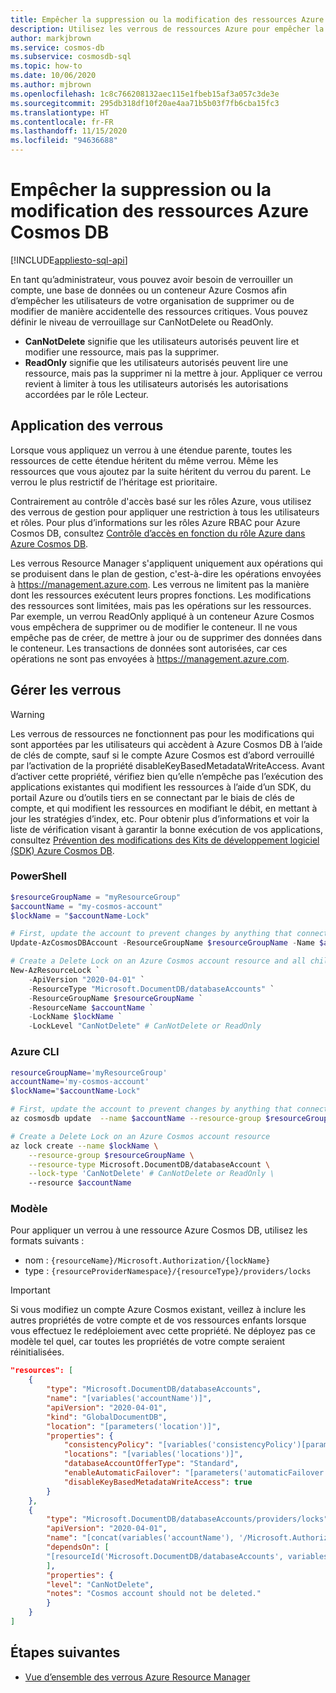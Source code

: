 ```yaml
---
title: Empêcher la suppression ou la modification des ressources Azure Cosmos DB
description: Utilisez les verrous de ressources Azure pour empêcher la suppression ou la modification des ressources Azure Cosmos DB.
author: markjbrown
ms.service: cosmos-db
ms.subservice: cosmosdb-sql
ms.topic: how-to
ms.date: 10/06/2020
ms.author: mjbrown
ms.openlocfilehash: 1c8c766208132aec115e1fbeb15af3a057c3de3e
ms.sourcegitcommit: 295db318df10f20ae4aa71b5b03f7fb6cba15fc3
ms.translationtype: HT
ms.contentlocale: fr-FR
ms.lasthandoff: 11/15/2020
ms.locfileid: "94636688"
---
```

# <a name="prevent-azure-cosmos-db-resources-from-being-deleted-or-changed"></a>Empêcher la suppression ou la modification des ressources Azure Cosmos DB
[!INCLUDE[appliesto-sql-api](includes/appliesto-sql-api.md)]

En tant qu’administrateur, vous pouvez avoir besoin de verrouiller un compte, une base de données ou un conteneur Azure Cosmos afin d’empêcher les utilisateurs de votre organisation de supprimer ou de modifier de manière accidentelle des ressources critiques. Vous pouvez définir le niveau de verrouillage sur CanNotDelete ou ReadOnly.

- **CanNotDelete** signifie que les utilisateurs autorisés peuvent lire et modifier une ressource, mais pas la supprimer.
- **ReadOnly** signifie que les utilisateurs autorisés peuvent lire une ressource, mais pas la supprimer ni la mettre à jour. Appliquer ce verrou revient à limiter à tous les utilisateurs autorisés les autorisations accordées par le rôle Lecteur.

## <a name="how-locks-are-applied"></a>Application des verrous

Lorsque vous appliquez un verrou à une étendue parente, toutes les ressources de cette étendue héritent du même verrou. Même les ressources que vous ajoutez par la suite héritent du verrou du parent. Le verrou le plus restrictif de l’héritage est prioritaire.

Contrairement au contrôle d'accès basé sur les rôles Azure, vous utilisez des verrous de gestion pour appliquer une restriction à tous les utilisateurs et rôles. Pour plus d’informations sur les rôles Azure RBAC pour Azure Cosmos DB, consultez [Contrôle d’accès en fonction du rôle Azure dans Azure Cosmos DB](role-based-access-control.md).

Les verrous Resource Manager s'appliquent uniquement aux opérations qui se produisent dans le plan de gestion, c'est-à-dire les opérations envoyées à https://management.azure.com. Les verrous ne limitent pas la manière dont les ressources exécutent leurs propres fonctions. Les modifications des ressources sont limitées, mais pas les opérations sur les ressources. Par exemple, un verrou ReadOnly appliqué à un conteneur Azure Cosmos vous empêchera de supprimer ou de modifier le conteneur. Il ne vous empêche pas de créer, de mettre à jour ou de supprimer des données dans le conteneur. Les transactions de données sont autorisées, car ces opérations ne sont pas envoyées à https://management.azure.com.

## <a name="manage-locks"></a>Gérer les verrous

> [!WARNING]
> Les verrous de ressources ne fonctionnent pas pour les modifications qui sont apportées par les utilisateurs qui accèdent à Azure Cosmos DB à l’aide de clés de compte, sauf si le compte Azure Cosmos est d’abord verrouillé par l’activation de la propriété disableKeyBasedMetadataWriteAccess. Avant d’activer cette propriété, vérifiez bien qu’elle n’empêche pas l’exécution des applications existantes qui modifient les ressources à l’aide d’un SDK, du portail Azure ou d’outils tiers en se connectant par le biais de clés de compte, et qui modifient les ressources en modifiant le débit, en mettant à jour les stratégies d’index, etc. Pour obtenir plus d’informations et voir la liste de vérification visant à garantir la bonne exécution de vos applications, consultez [Prévention des modifications des Kits de développement logiciel (SDK) Azure Cosmos DB](role-based-access-control.md#prevent-sdk-changes).

### <a name="powershell"></a>PowerShell

```powershell
$resourceGroupName = "myResourceGroup"
$accountName = "my-cosmos-account"
$lockName = "$accountName-Lock"

# First, update the account to prevent changes by anything that connects via account keys
Update-AzCosmosDBAccount -ResourceGroupName $resourceGroupName -Name $accountName -DisableKeyBasedMetadataWriteAccess true

# Create a Delete Lock on an Azure Cosmos account resource and all child resources
New-AzResourceLock `
    -ApiVersion "2020-04-01" `
    -ResourceType "Microsoft.DocumentDB/databaseAccounts" `
    -ResourceGroupName $resourceGroupName `
    -ResourceName $accountName `
    -LockName $lockName `
    -LockLevel "CanNotDelete" # CanNotDelete or ReadOnly
```

### <a name="azure-cli"></a>Azure CLI

```bash
resourceGroupName='myResourceGroup'
accountName='my-cosmos-account'
$lockName="$accountName-Lock"

# First, update the account to prevent changes by anything that connects via account keys
az cosmosdb update  --name $accountName --resource-group $resourceGroupName  --disable-key-based-metadata-write-access true

# Create a Delete Lock on an Azure Cosmos account resource
az lock create --name $lockName \
    --resource-group $resourceGroupName \
    --resource-type Microsoft.DocumentDB/databaseAccount \
    --lock-type 'CanNotDelete' # CanNotDelete or ReadOnly \
    --resource $accountName
```

### <a name="template"></a>Modèle

Pour appliquer un verrou à une ressource Azure Cosmos DB, utilisez les formats suivants :

- nom : `{resourceName}/Microsoft.Authorization/{lockName}`
- type : `{resourceProviderNamespace}/{resourceType}/providers/locks`

> [!IMPORTANT]
> Si vous modifiez un compte Azure Cosmos existant, veillez à inclure les autres propriétés de votre compte et de vos ressources enfants lorsque vous effectuez le redéploiement avec cette propriété. Ne déployez pas ce modèle tel quel, car toutes les propriétés de votre compte seraient réinitialisées.

```json
"resources": [
    {
        "type": "Microsoft.DocumentDB/databaseAccounts",
        "name": "[variables('accountName')]",
        "apiVersion": "2020-04-01",
        "kind": "GlobalDocumentDB",
        "location": "[parameters('location')]",
        "properties": {
            "consistencyPolicy": "[variables('consistencyPolicy')[parameters('defaultConsistencyLevel')]]",
            "locations": "[variables('locations')]",
            "databaseAccountOfferType": "Standard",
            "enableAutomaticFailover": "[parameters('automaticFailover')]",
            "disableKeyBasedMetadataWriteAccess": true
        }
    },
    {
        "type": "Microsoft.DocumentDB/databaseAccounts/providers/locks",
        "apiVersion": "2020-04-01",
        "name": "[concat(variables('accountName'), '/Microsoft.Authorization/siteLock')]",
        "dependsOn": [
        "[resourceId('Microsoft.DocumentDB/databaseAccounts', variables('accountName'))]"
        ],
        "properties": {
        "level": "CanNotDelete",
        "notes": "Cosmos account should not be deleted."
        }
    }
]
```

## <a name="next-steps"></a>Étapes suivantes

- [Vue d’ensemble des verrous Azure Resource Manager](../azure-resource-manager/management/lock-resources.md)
